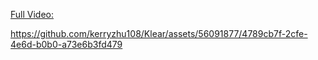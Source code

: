 [Full Video:](./demo.mp4)

https://github.com/kerryzhu108/Klear/assets/56091877/4789cb7f-2cfe-4e6d-b0b0-a73e6b3fd479
